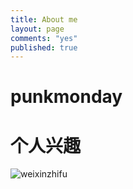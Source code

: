 ```yaml
---
title: About me
layout: page
comments: "yes"
published: true
---
```



# punkmonday



# 个人兴趣
![weixinzhifu]({{site.baseurl}}/about/mm_facetoface_collect_qrcode_1450276341637.png)

